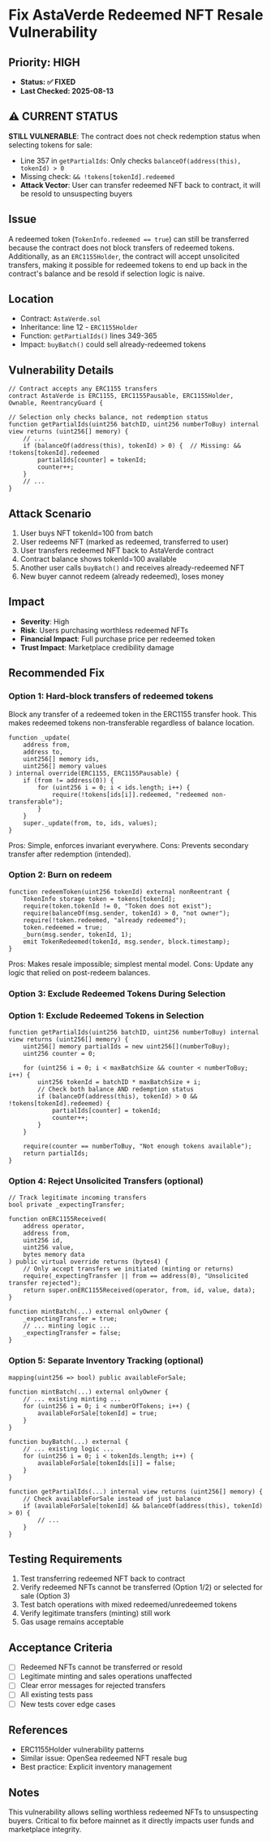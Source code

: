 # Fix AstaVerde Redeemed NFT Resale Vulnerability

## Priority: HIGH
- **Status: ✅ FIXED**
- **Last Checked: 2025-08-13**

## ⚠️ CURRENT STATUS

**STILL VULNERABLE**: The contract does not check redemption status when selecting tokens for sale:
- Line 357 in `getPartialIds`: Only checks `balanceOf(address(this), tokenId) > 0`
- Missing check: `&& !tokens[tokenId].redeemed`
- **Attack Vector**: User can transfer redeemed NFT back to contract, it will be resold to unsuspecting buyers

## Issue

A redeemed token (`TokenInfo.redeemed == true`) can still be transferred because the contract does not block transfers of redeemed tokens. Additionally, as an `ERC1155Holder`, the contract will accept unsolicited transfers, making it possible for redeemed tokens to end up back in the contract's balance and be resold if selection logic is naive.

## Location

- Contract: `AstaVerde.sol`
- Inheritance: line 12 - `ERC1155Holder`
- Function: `getPartialIds()` lines 349-365
- Impact: `buyBatch()` could sell already-redeemed tokens

## Vulnerability Details

```solidity
// Contract accepts any ERC1155 transfers
contract AstaVerde is ERC1155, ERC1155Pausable, ERC1155Holder, Ownable, ReentrancyGuard {

// Selection only checks balance, not redemption status
function getPartialIds(uint256 batchID, uint256 numberToBuy) internal view returns (uint256[] memory) {
    // ...
    if (balanceOf(address(this), tokenId) > 0) {  // Missing: && !tokens[tokenId].redeemed
        partialIds[counter] = tokenId;
        counter++;
    }
    // ...
}
```

## Attack Scenario

1. User buys NFT tokenId=100 from batch
2. User redeems NFT (marked as redeemed, transferred to user)
3. User transfers redeemed NFT back to AstaVerde contract
4. Contract balance shows tokenId=100 available
5. Another user calls `buyBatch()` and receives already-redeemed NFT
6. New buyer cannot redeem (already redeemed), loses money

## Impact

- **Severity**: High
- **Risk**: Users purchasing worthless redeemed NFTs
- **Financial Impact**: Full purchase price per redeemed token
- **Trust Impact**: Marketplace credibility damage

## Recommended Fix

### Option 1: Hard-block transfers of redeemed tokens

Block any transfer of a redeemed token in the ERC1155 transfer hook. This makes redeemed tokens non-transferable regardless of balance location.

```solidity
function _update(
    address from,
    address to,
    uint256[] memory ids,
    uint256[] memory values
) internal override(ERC1155, ERC1155Pausable) {
    if (from != address(0)) {
        for (uint256 i = 0; i < ids.length; i++) {
            require(!tokens[ids[i]].redeemed, "redeemed non-transferable");
        }
    }
    super._update(from, to, ids, values);
}
```

Pros: Simple, enforces invariant everywhere. Cons: Prevents secondary transfer after redemption (intended).

### Option 2: Burn on redeem

```solidity
function redeemToken(uint256 tokenId) external nonReentrant {
    TokenInfo storage token = tokens[tokenId];
    require(token.tokenId != 0, "Token does not exist");
    require(balanceOf(msg.sender, tokenId) > 0, "not owner");
    require(!token.redeemed, "already redeemed");
    token.redeemed = true;
    _burn(msg.sender, tokenId, 1);
    emit TokenRedeemed(tokenId, msg.sender, block.timestamp);
}
```

Pros: Makes resale impossible; simplest mental model. Cons: Update any logic that relied on post-redeem balances.

### Option 3: Exclude Redeemed Tokens During Selection

### Option 1: Exclude Redeemed Tokens in Selection

```solidity
function getPartialIds(uint256 batchID, uint256 numberToBuy) internal view returns (uint256[] memory) {
    uint256[] memory partialIds = new uint256[](numberToBuy);
    uint256 counter = 0;

    for (uint256 i = 0; i < maxBatchSize && counter < numberToBuy; i++) {
        uint256 tokenId = batchID * maxBatchSize + i;
        // Check both balance AND redemption status
        if (balanceOf(address(this), tokenId) > 0 && !tokens[tokenId].redeemed) {
            partialIds[counter] = tokenId;
            counter++;
        }
    }

    require(counter == numberToBuy, "Not enough tokens available");
    return partialIds;
}
```

### Option 4: Reject Unsolicited Transfers (optional)

```solidity
// Track legitimate incoming transfers
bool private _expectingTransfer;

function onERC1155Received(
    address operator,
    address from,
    uint256 id,
    uint256 value,
    bytes memory data
) public virtual override returns (bytes4) {
    // Only accept transfers we initiated (minting or returns)
    require(_expectingTransfer || from == address(0), "Unsolicited transfer rejected");
    return super.onERC1155Received(operator, from, id, value, data);
}

function mintBatch(...) external onlyOwner {
    _expectingTransfer = true;
    // ... minting logic ...
    _expectingTransfer = false;
}
```

### Option 5: Separate Inventory Tracking (optional)

```solidity
mapping(uint256 => bool) public availableForSale;

function mintBatch(...) external onlyOwner {
    // ... existing minting ...
    for (uint256 i = 0; i < numberOfTokens; i++) {
        availableForSale[tokenId] = true;
    }
}

function buyBatch(...) external {
    // ... existing logic ...
    for (uint256 i = 0; i < tokenIds.length; i++) {
        availableForSale[tokenIds[i]] = false;
    }
}

function getPartialIds(...) internal view returns (uint256[] memory) {
    // Check availableForSale instead of just balance
    if (availableForSale[tokenId] && balanceOf(address(this), tokenId) > 0) {
        // ...
    }
}
```

## Testing Requirements

1. Test transferring redeemed NFT back to contract
2. Verify redeemed NFTs cannot be transferred (Option 1/2) or selected for sale (Option 3)
3. Test batch operations with mixed redeemed/unredeemed tokens
4. Verify legitimate transfers (minting) still work
5. Gas usage remains acceptable

## Acceptance Criteria

- [ ] Redeemed NFTs cannot be transferred or resold
- [ ] Legitimate minting and sales operations unaffected
- [ ] Clear error messages for rejected transfers
- [ ] All existing tests pass
- [ ] New tests cover edge cases

## References

- ERC1155Holder vulnerability patterns
- Similar issue: OpenSea redeemed NFT resale bug
- Best practice: Explicit inventory management

## Notes

This vulnerability allows selling worthless redeemed NFTs to unsuspecting buyers. Critical to fix before mainnet as it directly impacts user funds and marketplace integrity.
